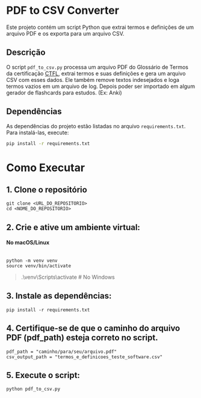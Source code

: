 # PDF to CSV Converter

Este projeto contém um script Python que extrai termos e definições de um arquivo PDF e os exporta para um arquivo CSV.

## Descrição

O script `pdf_to_csv.py` processa um arquivo PDF do Glossário de Termos da certificação [CTFL](https://bstqb.online/ctfl), extrai termos e suas definições e gera um arquivo CSV com esses dados. Ele também remove textos indesejados e loga termos vazios em um arquivo de log.
Depois poder ser importado em algum gerador de flashcards para estudos. (Ex: Anki)

## Dependências

As dependências do projeto estão listadas no arquivo `requirements.txt`. Para instalá-las, execute:

```sh
pip install -r requirements.txt
```
# Como Executar
## 1. Clone o repositório

```
git clone <URL_DO_REPOSITORIO>
cd <NOME_DO_REPOSITORIO>
```

## 2. Crie e ative um ambiente virtual:  

#### No macOS/Linux

```

python -m venv venv
source venv/bin/activate  

```
> .\venv\Scripts\activate  # No Windows

## 3. Instale as dependências:

```
pip install -r requirements.txt
```

## 4. Certifique-se de que o caminho do arquivo PDF (pdf_path) esteja correto no script.

```
pdf_path = "caminho/para/seu/arquivo.pdf"
csv_output_path = "termos_e_definicoes_teste_software.csv"

```

## 5. Execute o script: 

```python
python pdf_to_csv.py
```

